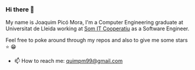 ### Hi there 👋

My name is Joaquim Picó Mora, I'm a Computer Engineering graduate at Universitat de Lleida working at [Som IT Cooperatiu](https://somit.coop/) as a Software Engineer.

Feel free to poke around through my repos and also to give me some stars :star: :grin:

- 📫 How to reach me: quimpm99@gmail.com


